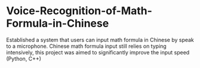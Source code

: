# Voice-Recognition-of-Math-Formula-in-Chinese
Established a system that users can input math formula in Chinese by speak to a microphone. Chinese math formula input still relies on typing intensively, this project was aimed to significantly improve the input speed (Python, C++)
